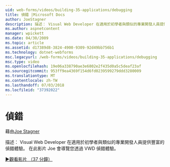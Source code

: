 ```yaml
---
uid: web-forms/videos/building-35-applications/debugging
title: 偵錯 |Microsoft Docs
author: JoeStagner
description: 描述： Visual Web Developer 在適用於初學者與類似的專業開發人員提供豐富的偵錯體驗。 在這段影片中 Joe 會導覽您透過 VW...
ms.author: aspnetcontent
manager: wpickett
ms.date: 04/30/2009
ms.topic: article
ms.assetid: d17389d8-3824-4900-9309-92d49bb756b1
ms.technology: dotnet-webforms
msc.legacyurl: /web-forms/videos/building-35-applications/debugging
msc.type: video
ms.openlocfilehash: 19e06a338790ae3e6802e2f435d0a5c5deaf23af
ms.sourcegitcommit: 953ff9ea4369f154d6fd0239599279ddd3280009
ms.translationtype: MT
ms.contentlocale: zh-TW
ms.lasthandoff: 07/03/2018
ms.locfileid: "37392022"
---
```

<a name="debugging"></a>偵錯
====================
藉由[Joe Stagner](https://github.com/JoeStagner)

描述： Visual Web Developer 在適用於初學者與類似的專業開發人員提供豐富的偵錯體驗。 在此影片 Joe 會導覽您透過 VWD 偵錯體驗。

[&#9654;觀看影片 （37 分鐘）](https://channel9.msdn.com/Blogs/ASP-NET-Site-Videos/debugging)
